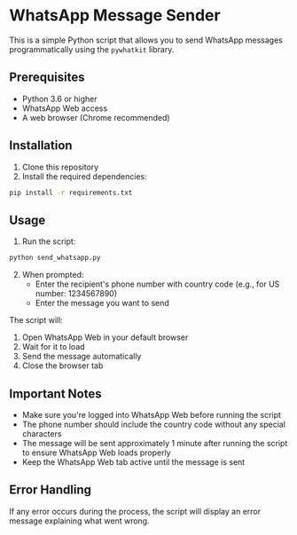 # WhatsApp Message Sender

This is a simple Python script that allows you to send WhatsApp messages programmatically using the `pywhatkit` library.

## Prerequisites

- Python 3.6 or higher
- WhatsApp Web access
- A web browser (Chrome recommended)

## Installation

1. Clone this repository
2. Install the required dependencies:
```bash
pip install -r requirements.txt
```

## Usage

1. Run the script:
```bash
python send_whatsapp.py
```

2. When prompted:
   - Enter the recipient's phone number with country code (e.g., for US number: 1234567890)
   - Enter the message you want to send

The script will:
1. Open WhatsApp Web in your default browser
2. Wait for it to load
3. Send the message automatically
4. Close the browser tab

## Important Notes

- Make sure you're logged into WhatsApp Web before running the script
- The phone number should include the country code without any special characters
- The message will be sent approximately 1 minute after running the script to ensure WhatsApp Web loads properly
- Keep the WhatsApp Web tab active until the message is sent

## Error Handling

If any error occurs during the process, the script will display an error message explaining what went wrong.